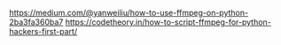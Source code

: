 https://medium.com/@yanweiliu/how-to-use-ffmpeg-on-python-2ba3fa360ba7
https://codetheory.in/how-to-script-ffmpeg-for-python-hackers-first-part/
